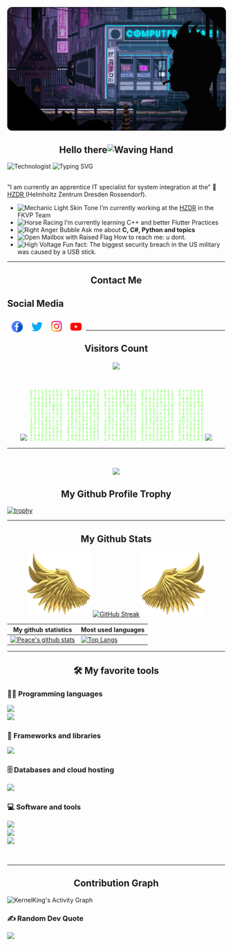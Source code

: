 <!DOCTYPE html>
<html>
 <head>
 </head>
  <body>
<!-- Start My Basic Information -->
<section>
  <img src="https://github.com/KernalKing/KernalKing/blob/main/smoke.gif" style="border:1px solid black; border-radius: 10px;" />
   <h1 align="center">Hello there<img src="https://raw.githubusercontent.com/Tarikul-Islam-Anik/Animated-Fluent-Emojis/master/Emojis/Hand%20gestures/Waving%20Hand.png" alt="Waving Hand" width="32" height="32" /></h1>
   <div>
   <img src="https://raw.githubusercontent.com/Tarikul-Islam-Anik/Animated-Fluent-Emojis/master/Emojis/People/Technologist.png" alt="Technologist" width="40" height="40" />
   <img src="https://readme-typing-svg.demolab.com?font=Fira+Code&weight=600&size=24&pause=1000&color=FFFFFF&background=28FF1100&center=true&vCenter=true&random=false&width=345&height=33&lines=I+am+KernelKing" alt="Typing SVG"   />
   </div>

   <br/>
   <p>
    "I am currently an apprentice IT specialist for system integration at the" 🏫 <a href="https://www.hzdr.de/" target="_blank"> HZDR </a>  (Helmholtz Zentrum Dresden Rossendorf).
   </p>
  <ul>
    <li><img src="https://raw.githubusercontent.com/Tarikul-Islam-Anik/Animated-Fluent-Emojis/master/Emojis/People%20with%20professions/Mechanic%20Light%20Skin%20Tone.png" alt="Mechanic Light Skin Tone" width="15" height="15" /> I’m currently working at the <a href="https://www.hzdr.de">HZDR</a> in the FKVP Team</li>
    <li><img src="https://raw.githubusercontent.com/Tarikul-Islam-Anik/Animated-Fluent-Emojis/master/Emojis/People/Horse%20Racing.png" alt="Horse Racing" width="15" height="15" /> I’m currently learning C++ and better Flutter Practices</li>
    <li><img src="https://raw.githubusercontent.com/Tarikul-Islam-Anik/Animated-Fluent-Emojis/master/Emojis/Smilies/Right%20Anger%20Bubble.png" alt="Right Anger Bubble" width="15" height="15" /> Ask me about <strong>C, C#, Python and topics</strong></li>
    <li><img src="https://raw.githubusercontent.com/Tarikul-Islam-Anik/Animated-Fluent-Emojis/master/Emojis/Objects/Open%20Mailbox%20with%20Raised%20Flag.png" alt="Open Mailbox with Raised Flag" width="15" height="15" /> How to reach me: u dont.</li>
    <li><img src="https://raw.githubusercontent.com/Tarikul-Islam-Anik/Animated-Fluent-Emojis/master/Emojis/Travel%20and%20places/High%20Voltage.png" alt="High Voltage" width="15" height="15" /> Fun fact: The biggest security breach in the US military was caused by a USB stick.</li>
  </ul>
   <hr>
</section>
<!-- End My Basic Information -->

<!-- Start Contact Me -->

<section>
 <p align="center">
 <h2 align="center">Contact Me </h2>
 </section>

## Social Media

<section>
  <a href="" target="_blank">
   <img style="padding: 10px;" align="left" alt="KernalKing_ | Facebook" width="26px" src="https://raw.githubusercontent.com/RomjanHossain/RomjanHossain/master/facebook.svg" />
</a>
  <a href="https://twitter.com/KernalKing_" target="_blank">
    <img style="padding: 10px;" align="left" alt="KernalKing_ | Twitter" width="26px" src="https://raw.githubusercontent.com/RomjanHossain/RomjanHossain/master/Twitter.svg" />
  </a>
  <a href="" target="_blank">
    <img style="padding: 10px;" align="left" alt="KernalKing_| Instagram" width="24px" src="https://raw.githubusercontent.com/RomjanHossain/RomjanHossain/master/Instagram.svg" />
  </a>
  <a href="" target="_blank">
   <img style="padding: 10px;" align="left" alt="KernalKing_ | Youtube" width="26px" src="https://raw.githubusercontent.com/RomjanHossain/RomjanHossain/master/youtube.svg" />
</a>

<br>
<hr>
</section>
<!-- End Social Media -->

<!-- START Visitor Count -->
<div align="center">
<h2 align="centre">Visitors Count</h2>  
<p align="center">
<img align="center" src="https://profile-counter.glitch.me/{KernalKing}/count.svg" />
</p> 
<br>
</div>
<p align="center">
<img align="" height='120px' src="https://github.com/RomjanHossain/RomjanHossain/blob/2e3a61f0ac3f3ed08293b0e7437f3256fbeff717/Geometric%20White.gif?raw=true" />
<img align="" height='120px' src="https://raw.githubusercontent.com/RomjanHossain/RomjanHossain/master/matrix.svg" />
<img align="" height='120px' src="https://github.com/RomjanHossain/RomjanHossain/blob/2e3a61f0ac3f3ed08293b0e7437f3256fbeff717/Geometric%20White.gif?raw=true" />
</p>
<hr>
<!-- End Visitor Count -->

​

<!-- START NEW SECTION -->
<p align="center">
  <img width="100" src="https://user-images.githubusercontent.com/6661165/91657958-61b4fd00-eb00-11ea-9def-dc7ef5367e34.png" />  
  <h2 align="center">My Github Profile Trophy</h2>
</p>

[![trophy](https://github-profile-trophy.vercel.app/?username=KernalKing&theme=radical&margin-w=40&margin-h=40)](https://github.com/Cyebukayire)

<hr>

<!-- START NEW SECTION -->
<p align="center">
 <h2 align="center">My Github Stats</h2>

  <p align="center">
  <a>
    <img height="150" width="150" src="https://raw.githubusercontent.com/RomjanHossain/RomjanHossain/master/left.webp">
    <a href="https://git.io/streak-stats"><img src="https://streak-stats.demolab.com?user=KernalKing&theme=whatsapp-dark2&mode=weekly" alt="GitHub Streak" /></a>
    <img height="150" width="150" src="https://raw.githubusercontent.com/RomjanHossain/RomjanHossain/master/right.webp">
  </a>
</p>

| My github statistics                                                                                                                                                      | Most used languages                                                                                                                                                                                                   |
| ------------------------------------------------------------------------------------------------------------------------------------------------------------------------- | --------------------------------------------------------------------------------------------------------------------------------------------------------------------------------------------------------------------- |
| [![Peace's github stats](https://github-readme-stats.vercel.app/api?username=KernalKing&show_icons=true&theme=dark&hide_title=true)](https://github.com/KernalKing) | [![Top Langs](https://github-readme-stats.vercel.app/api/top-langs/?username=KernalKing&hide=html,css&langs_count=10&layout=compact&show_icons=true&theme=dark&hide_title=true)](https://github.com/KernalKing) |

<hr>
<!-- &layout=compact -->

<!-- START My favorite tools -->
<h2 align="center">🛠️ My favorite tools</h2>

### 👨‍💻 Programming languages

<p>
 
  <a href="https://skillicons.dev">
    <img src="https://skillicons.dev/icons?i=html,css,md,c,cs,cpp" />
  </a>
  <br/>
  <a href="https://skillicons.dev">
    <img src="https://skillicons.dev/icons?i=python,rust,javascript,htmx" />
  </a>
</p>

### 🧰 Frameworks and libraries

<p>
 <a href="https://skillicons.dev">
    <img src="https://skillicons.dev/icons?i=flutter,django" />
  </a>
</p>

### 🗄️ Databases and cloud hosting

<p>
<a href="https://skillicons.dev">
    <img src="https://skillicons.dev/icons?i=firebase,sqlite,mysql," />
  </a>
</p>

### 💻 Software and tools

<p>
<a href="https://skillicons.dev">
    <img src="https://skillicons.dev/icons?i=linux" />
</a>
<br/>
<a href="https://skillicons.dev">
    <img src="https://skillicons.dev/icons?i=git,github," />
</a>
<br/>
<a href="https://skillicons.dev">
    <img src="https://skillicons.dev/icons?i=bash,vim,neovim,vscode,androidstudio" />
</a>
<br/>
</p>
 <br>
<hr>
<!-- End My favorite tools -->

<!-- START NEW SECTION -->
<p align="center">
 <h2 align="center">Contribution Graph</h2>
<p>
<img alt="KernelKing's Activity Graph" src="https://github-readme-activity-graph.vercel.app/graph?username=KernalKing&theme=github-compact" />

</p>
<h3>✍️ Random Dev Quote</h3>

<img src="https://quotes-github-readme.vercel.app/api?type=horizontal&theme=gruvbox" />
</body>
</html>
